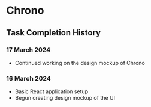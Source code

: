 # Chrono

## Task Completion History

### 17 March 2024

- Continued working on the design mockup of Chrono

### 16 March 2024

- Basic React application setup
- Begun creating design mockup of the UI
